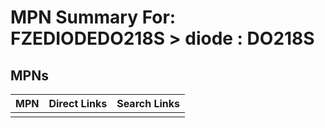



# MPN Summary For: FZEDIODEDO218S > diode : DO218S

## MPNs
  

|MPN|Direct Links|Search Links|
| :--- | :--- | :--- |
||||
